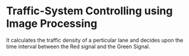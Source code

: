 # Traffic-System Controlling using Image Processing
It calculates the traffic density of a perticular lane and decides upon the time interval between the Red signal and the Green Signal.
